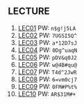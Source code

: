 ## LECTURE
1.  [LEC01]      PW: `n$g!j5LA`
2.  [LEC02]      PW: `7UGSI5Q^`
3.  [LEC03]      PW: `a*12D7sJ`
4.  [LEC04]      PW: `0Dg^uaqN`
5.  [LEC05]      PW: `pDV&q0J2`
6.  [LEC06]      PW: `w@4B#qu@`
7.  [LEC07]      PW: `T4d^2JwR`
8.  [LEC08]      PW: `6=vm0cj7`
9.  [LEC09]      PW: `0FM#P%t%`
10. [LEC10]      PW: `AR$31M#+`















[LEC01]: https://hku.zoom.us/rec/share/UfWhpKzcDShOVI5OZFJmZN-0xeGdeeeTJ44h1fbJEaZWE-VKMVCb07o6ofdchj-S.HfDPd5fKXHQZQHwN
[LEC02]: https://hku.zoom.us/rec/share/Hk4NDMwKacc9-CI4481fIDbUdQ66Ac_Lm7NupKdhVMmpikUZzWPJkrPCbZz8anme.ItEZUsvhkk2YCcpx
[LEC03]: https://hku.zoom.us/rec/share/zSagX2pw3MqjWPKCYdk68dIWCpIudFMsGYfThjrMGY6r5y5aKb3nuztCx0eNb79e.snSkIKrwX18tmiNC
[LEC04]: https://hku.zoom.us/rec/share/UUFXR3uijPCB-FI0Z4jwmyodPqqb7M7YB1mwrYgZxVJFPYdoRSW-_hJWBO0fMIds.dEOInVOGuPJteQw-
[LEC05]: https://hku.zoom.us/rec/share/q8NYRCwN-QPyfxccg1mE4L0wf1KJMpyNGhZv3RR3Scqdr1mPjwl20H8loJRCrSV1.KSRVPU2_uyLfhhN4
[LEC06]: https://hku.zoom.us/rec/share/Lsao8ohKthglMZS3reDrtBJHMYH1hryML7y77KMuDW6B7ydCwz8DXSMj09gP7TeP.eQv3jToF-QrxGuCL
[LEC07]: https://hku.zoom.us/rec/share/4NgK7MqFTiAb6PfoEp-9tldLuSdYU4oCgTAprvO_6mZJuXbdepH_h9uoEplXjMEO.vanUfDfc5HeYIS2e
[LEC08]: https://hku.zoom.us/rec/share/EC9eyIBVku4QiLfDTCnNOnwkKYpwJ5P8HuVWd85R6kBgrFmas-G1A3y5XC13R0YS.Wkj0NbtLr6w248mY
[LEC09]: https://hku.zoom.us/rec/share/EkuGdsoy7bdJWe7RlSGXnzWUnpNU8jJMQeUVlO21QxaP57_yfs6_SC3v9VdyIXHD._enrJm9UqMfdlIzy
[LEC10]: https://hku.zoom.us/rec/share/AxmFJTSDgwSlTtWo_brG9zJPMpNl3RP5XugYmMhpbUbsn1VAJQv005wLvT1Ugkm1.HzCY_8EY8DeC2Oc0
